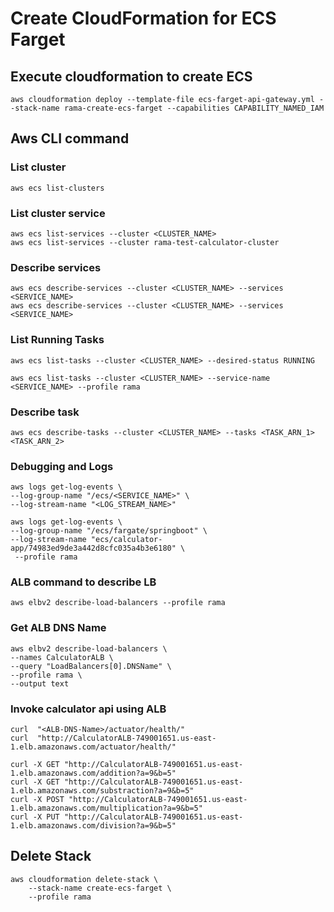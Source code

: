 # Create CloudFormation for ECS Farget

## Execute cloudformation to create ECS

    aws cloudformation deploy --template-file ecs-farget-api-gateway.yml --stack-name rama-create-ecs-farget --capabilities CAPABILITY_NAMED_IAM 

## Aws CLI command

### List cluster

    aws ecs list-clusters

### List cluster service

    aws ecs list-services --cluster <CLUSTER_NAME> 
    aws ecs list-services --cluster rama-test-calculator-cluster  

### Describe services

    aws ecs describe-services --cluster <CLUSTER_NAME> --services <SERVICE_NAME>
    aws ecs describe-services --cluster <CLUSTER_NAME> --services <SERVICE_NAME>

### List Running Tasks

    aws ecs list-tasks --cluster <CLUSTER_NAME> --desired-status RUNNING

    aws ecs list-tasks --cluster <CLUSTER_NAME> --service-name <SERVICE_NAME> --profile rama

### Describe task

    aws ecs describe-tasks --cluster <CLUSTER_NAME> --tasks <TASK_ARN_1> <TASK_ARN_2>


### Debugging and Logs

    aws logs get-log-events \
    --log-group-name "/ecs/<SERVICE_NAME>" \
    --log-stream-name "<LOG_STREAM_NAME>"

    aws logs get-log-events \
    --log-group-name "/ecs/fargate/springboot" \
    --log-stream-name "ecs/calculator-app/74983ed9de3a442d8cfc035a4b3e6180" \
     --profile rama

### ALB command  to describe LB

    aws elbv2 describe-load-balancers --profile rama

### Get ALB DNS Name

    aws elbv2 describe-load-balancers \
    --names CalculatorALB \
    --query "LoadBalancers[0].DNSName" \
    --profile rama \
    --output text

### Invoke calculator api using ALB

    curl  "<ALB-DNS-Name>/actuator/health/"
    curl  "http://CalculatorALB-749001651.us-east-1.elb.amazonaws.com/actuator/health/"

    curl -X GET "http://CalculatorALB-749001651.us-east-1.elb.amazonaws.com/addition?a=9&b=5"
    curl -X GET "http://CalculatorALB-749001651.us-east-1.elb.amazonaws.com/substraction?a=9&b=5"
    curl -X POST "http://CalculatorALB-749001651.us-east-1.elb.amazonaws.com/multiplication?a=9&b=5"
    curl -X PUT "http://CalculatorALB-749001651.us-east-1.elb.amazonaws.com/division?a=9&b=5"

## Delete Stack

    aws cloudformation delete-stack \
        --stack-name create-ecs-farget \
        --profile rama